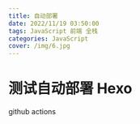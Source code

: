 ```yaml
---
title: 自动部署
date: 2022/11/19 03:50:00
tags: JavaScript 前端 全栈
categories: JavaScript
cover: /img/6.jpg
---
```


# 测试自动部署 Hexo

github actions
